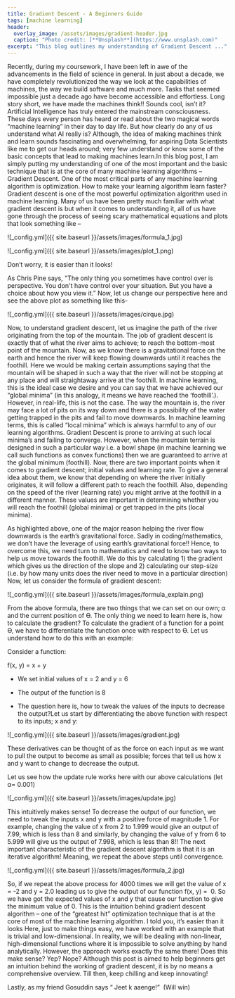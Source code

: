 ```yaml
---
title: Gradient Descent - A Beginners Guide
tags: [machine learning]
header:
  overlay_image: /assets/images/gradient-header.jpg
  caption: "Photo credit: [**Unsplash**](https://www.unsplash.com)"
excerpt: "This blog outlines my understanding of Gradient Descent ..."
---
```



Recently, during my coursework, I have been left in awe of the advancements in the field of science in general. In just about a decade, we have completely revolutionized the way we look at the capabilities of machines, the way we build software and much more. Tasks that seemed impossible just a decade ago have become accessible and effortless. Long story short, we have made the machines think!! Sounds cool, isn’t it?
Artificial Intelligence has truly entered the mainstream consciousness. These days every person has heard or read about the two magical words “machine learning” in their day to day life. But how clearly do any of us understand what AI really is? Although, the idea of making machines think and learn sounds fascinating and overwhelming, for aspiring Data Scientists like me to get our heads around; very few understand or know some of the basic concepts that lead to making machines learn.In this blog post, I am simply putting my understanding of one of the most important and the basic technique that is at the core of many machine learning algorithms – Gradient Descent.
One of the most critical parts of any machine learning algorithm is optimization. How to make your learning algorithm learn faster? Gradient descent is one of the most powerful optimization algorithm used in machine learning. Many of us have been pretty much familiar with what gradient descent is but when it comes to understanding it, all of us have gone through the process of seeing scary mathematical equations and plots that look something like –

![_config.yml]({{ site.baseurl }}/assets/images/formula_1.jpg)

![_config.yml]({{ site.baseurl }}/assets/images/plot_1.png)


Don’t worry, it is easier than it looks!

As Chris Pine says, "The only thing you sometimes have control over is perspective. You don't have control over your situation. But you have a choice about how you view it.”
Now, let us change our perspective here and see the above plot as something like this-

![_config.yml]({{ site.baseurl }}/assets/images/cirque.jpg)


Now, to understand gradient descent, let us imagine the path of the river originating from the top of the mountain. The job of gradient descent is exactly that of what the river aims to achieve; to reach the bottom-most point of the mountain. Now, as we know there is a gravitational force on the earth and hence the river will keep flowing downwards until it reaches the foothill. Here we would be making certain assumptions saying that the mountain will be shaped in such a way that the river will not be stopping at any place and will straightaway arrive at the foothill. In machine learning, this is the ideal case we desire and you can say that we have achieved our “global minima” (in this analogy, it means we have reached the ‘foothill’.). However, in real-life, this is not the case. The way the mountain is, the river may face a lot of pits on its way down and there is a possibility of the water getting trapped in the pits and fail to move downwards. In machine learning terms, this is called “local minima” which is always harmful to any of our learning algorithms. Gradient Descent is prone to arriving at such local minima’s and failing to converge. However, when the mountain terrain is designed in such a particular way i.e. a bowl shape (in machine learning we call such functions as convex functions) then we are guaranteed to arrive at the global minimum (foothill). Now, there are two important points when it comes to gradient descent; initial values and learning rate. To give a general idea about them, we know that depending on where the river initially originates, it will follow a different path to reach the foothill. Also, depending on the speed of the river (learning rate) you might arrive at the foothill in a different manner. These values are important in determining whether you will reach the foothill (global minima) or get trapped in the pits (local minima).

As highlighted above, one of the major reason helping the river flow downwards is the earth’s gravitational force. Sadly in coding/mathematics, we don’t have the leverage of using earth’s gravitational force!!  Hence, to overcome this, we need turn to mathematics and need to know two ways to help us move towards the foothill. We do this by calculating 1) the gradient which gives us the direction of the slope and 2) calculating our step-size (i.e. by how many units does the river need to move in a particular direction)
Now, let us consider the formula of gradient descent:

![_config.yml]({{ site.baseurl }}/assets/images/formula_explain.png)


From the above formula, there are two things that we can set on our own; α and the current position of Ɵ. The only thing we need to learn here is, how to calculate the gradient? To calculate the gradient of a function for a point Ɵ, we have to differentiate the function once with respect to Ɵ. Let us understand how to do this with an example:

Consider a function:

f(x, y) = x + y

- We set initial values of x = 2 and y = 6

- The output of the function is 8

- The question here is, how to tweak the values of the inputs to decrease the output?Let us start by differentiating the above function with respect to its inputs; x and y:

![_config.yml]({{ site.baseurl }}/assets/images/gradient.jpg)


These derivatives can be thought of as the force on each input as we want to pull the output to become as small as possible; forces that tell us how x and y want to change to decrease the output.

Let us see how the update rule works here with our above calculations (let α= 0.001)

![_config.yml]({{ site.baseurl }}/assets/images/update.jpg)


This intuitively makes sense! To decrease the output of our function, we need to tweak the inputs x and y with a positive force of magnitude 1. For example, changing the value of x from 2 to 1.999 would give an output of 7.99, which is less than 8 and similarly, by changing the value of y from 6 to 5.999 will give us the output of 7.998, which is less than 8!! The next important characteristic of the gradient descent algorithm is that it is an iterative algorithm! Meaning, we repeat the above steps until convergence.

![_config.yml]({{ site.baseurl }}/assets/images/formula_2.jpg)

So, if we repeat the above process for 4000 times we will get the value of x = -2 and y = 2.0 leading us to give the output of our function f(x, y) =  0. So we have got the expected values of x and y that cause our function to give the minimum value of 0.
This is the intuition behind gradient descent algorithm – one of the “greatest hit” optimization technique that is at the core of most of the machine learning algorithm. I told you, it’s easier than it looks Here, just to make things easy, we have worked with an example that is trivial and low-dimensional. In reality, we will be dealing with non-linear, high-dimensional functions where it is impossible to solve anything by hand analytically. However, the approach works exactly the same there!
Does this make sense? Yep? Nope? Although this post is aimed to help beginners get an intuition behind the working of gradient descent, it is by no means a comprehensive overview. Till then, keep chilling and keep innovating!



Lastly, as my friend Gosuddin says “ Jeet k aaenge!”  (Will win)

